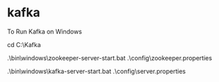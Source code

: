 # kafka

To Run Kafka on Windows

cd C:\Kafka

.\bin\windows\zookeeper-server-start.bat .\config\zookeeper.properties

.\bin\windows\kafka-server-start.bat .\config\server.properties
